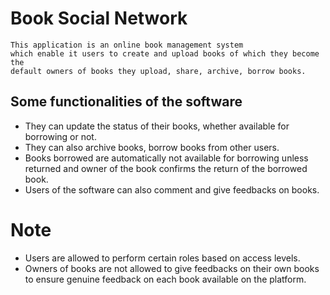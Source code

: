 # Book Social Network

    This application is an online book management system
    which enable it users to create and upload books of which they become the
    default owners of books they upload, share, archive, borrow books.
                                                                       
## Some functionalities of the software
* They can update the status of their books, whether available for borrowing
or not.
* They can also archive books, borrow books from other users. 
* Books borrowed are automatically not available for borrowing unless returned
and owner of the book confirms the return of the borrowed book.
* Users of the software can also comment and give feedbacks on books.

# Note
* Users are allowed to perform certain roles based on access levels.
* Owners of books are not allowed to give feedbacks on their own books to ensure genuine feedback on each book available on the platform.

